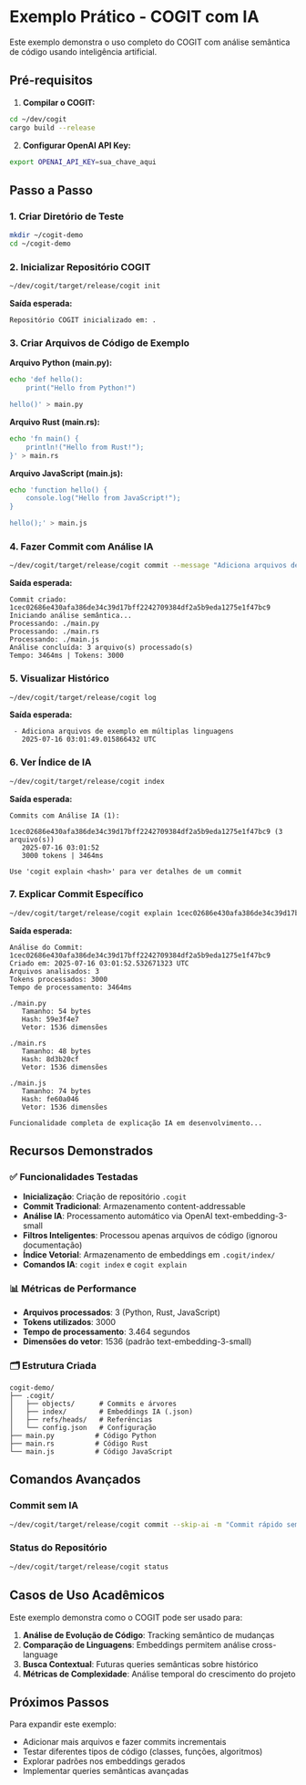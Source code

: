 # Exemplo Prático - COGIT com IA

Este exemplo demonstra o uso completo do COGIT com análise semântica de código usando inteligência artificial.

## Pré-requisitos

1. **Compilar o COGIT:**
```bash
cd ~/dev/cogit
cargo build --release
```

2. **Configurar OpenAI API Key:**
```bash
export OPENAI_API_KEY=sua_chave_aqui
```

## Passo a Passo

### 1. Criar Diretório de Teste
```bash
mkdir ~/cogit-demo
cd ~/cogit-demo
```

### 2. Inicializar Repositório COGIT
```bash
~/dev/cogit/target/release/cogit init
```

**Saída esperada:**
```
Repositório COGIT inicializado em: .
```

### 3. Criar Arquivos de Código de Exemplo

**Arquivo Python (main.py):**
```bash
echo 'def hello():
    print("Hello from Python!")

hello()' > main.py
```

**Arquivo Rust (main.rs):**
```bash
echo 'fn main() {
    println!("Hello from Rust!");
}' > main.rs
```

**Arquivo JavaScript (main.js):**
```bash
echo 'function hello() {
    console.log("Hello from JavaScript!");
}

hello();' > main.js
```

### 4. Fazer Commit com Análise IA
```bash
~/dev/cogit/target/release/cogit commit --message "Adiciona arquivos de exemplo em múltiplas linguagens"
```

**Saída esperada:**
```
Commit criado: 1cec02686e430afa386de34c39d17bff2242709384df2a5b9eda1275e1f47bc9
Iniciando análise semântica...
Processando: ./main.py
Processando: ./main.rs
Processando: ./main.js
Análise concluída: 3 arquivo(s) processado(s)
Tempo: 3464ms | Tokens: 3000
```

### 5. Visualizar Histórico
```bash
~/dev/cogit/target/release/cogit log
```

**Saída esperada:**
```
 - Adiciona arquivos de exemplo em múltiplas linguagens
   2025-07-16 03:01:49.015866432 UTC
```

### 6. Ver Índice de IA
```bash
~/dev/cogit/target/release/cogit index
```

**Saída esperada:**
```
Commits com Análise IA (1):

1cec02686e430afa386de34c39d17bff2242709384df2a5b9eda1275e1f47bc9 (3 arquivo(s))
   2025-07-16 03:01:52
   3000 tokens | 3464ms

Use 'cogit explain <hash>' para ver detalhes de um commit
```

### 7. Explicar Commit Específico
```bash
~/dev/cogit/target/release/cogit explain 1cec02686e430afa386de34c39d17bff2242709384df2a5b9eda1275e1f47bc9
```

**Saída esperada:**
```
Análise do Commit: 1cec02686e430afa386de34c39d17bff2242709384df2a5b9eda1275e1f47bc9
Criado em: 2025-07-16 03:01:52.532671323 UTC
Arquivos analisados: 3
Tokens processados: 3000
Tempo de processamento: 3464ms

./main.py
   Tamanho: 54 bytes
   Hash: 59e3f4e7
   Vetor: 1536 dimensões

./main.rs
   Tamanho: 48 bytes
   Hash: 8d3b20cf
   Vetor: 1536 dimensões

./main.js
   Tamanho: 74 bytes
   Hash: fe60a046
   Vetor: 1536 dimensões

Funcionalidade completa de explicação IA em desenvolvimento...
```

## Recursos Demonstrados

### ✅ Funcionalidades Testadas
- **Inicialização**: Criação de repositório `.cogit`
- **Commit Tradicional**: Armazenamento content-addressable
- **Análise IA**: Processamento automático via OpenAI text-embedding-3-small
- **Filtros Inteligentes**: Processou apenas arquivos de código (ignorou documentação)
- **Índice Vetorial**: Armazenamento de embeddings em `.cogit/index/`
- **Comandos IA**: `cogit index` e `cogit explain`

### 📊 Métricas de Performance
- **Arquivos processados**: 3 (Python, Rust, JavaScript)
- **Tokens utilizados**: 3000
- **Tempo de processamento**: 3.464 segundos
- **Dimensões do vetor**: 1536 (padrão text-embedding-3-small)

### 🗂️ Estrutura Criada
```
cogit-demo/
├── .cogit/
│   ├── objects/      # Commits e árvores
│   ├── index/        # Embeddings IA (.json)
│   ├── refs/heads/   # Referências
│   └── config.json   # Configuração
├── main.py          # Código Python
├── main.rs          # Código Rust
└── main.js          # Código JavaScript
```

## Comandos Avançados

### Commit sem IA
```bash
~/dev/cogit/target/release/cogit commit --skip-ai -m "Commit rápido sem análise"
```

### Status do Repositório
```bash
~/dev/cogit/target/release/cogit status
```

## Casos de Uso Acadêmicos

Este exemplo demonstra como o COGIT pode ser usado para:

1. **Análise de Evolução de Código**: Tracking semântico de mudanças
2. **Comparação de Linguagens**: Embeddings permitem análise cross-language
3. **Busca Contextual**: Futuras queries semânticas sobre histórico
4. **Métricas de Complexidade**: Análise temporal do crescimento do projeto

## Próximos Passos

Para expandir este exemplo:
- Adicionar mais arquivos e fazer commits incrementais
- Testar diferentes tipos de código (classes, funções, algoritmos)
- Explorar padrões nos embeddings gerados
- Implementar queries semânticas avançadas 